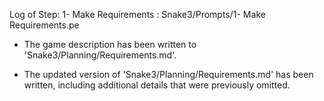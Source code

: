 Log of Step: 1- Make Requirements : Snake3/Prompts/1- Make Requirements.pe


 - The game description has been written to 'Snake3/Planning/Requirements.md'.

 - The updated version of 'Snake3/Planning/Requirements.md' has been written, including additional details that were previously omitted.
